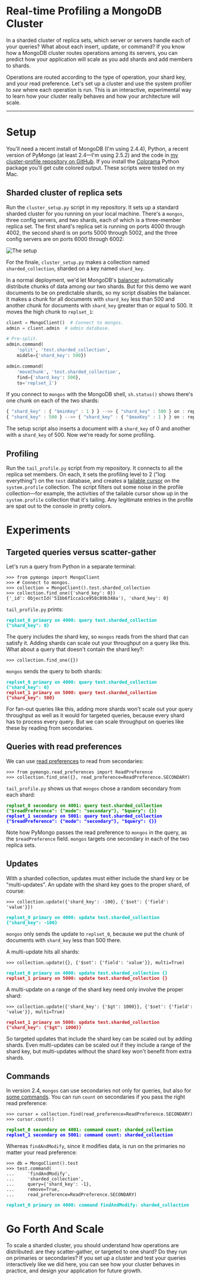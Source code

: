 Real-time Profiling a MongoDB Cluster
=====================================

In a sharded cluster of replica sets, which server or servers handle each of your queries? What about each insert, update, or command? If you know how a MongoDB cluster routes operations among its servers, you can predict how your application will scale as you add shards and add members to shards.

Operations are routed according to the type of operation, your shard key, and your read preference. Let's set up a cluster and use the system profiler to *see* where each operation is run. This is an interactive, experimental way to learn how your cluster really behaves and how your architecture will scale.

***

# Setup

You'll need a recent install of MongoDB (I'm using 2.4.4), Python, a recent version of PyMongo (at least 2.4&mdash;I'm using 2.5.2) and the code in [my cluster-profile repository on GitHub](https://github.com/ajdavis/cluster-profile). If you install the [Colorama](https://pypi.python.org/pypi/colorama) Python package you'll get cute colored output. These scripts were tested on my Mac.

## Sharded cluster of replica sets

Run the `cluster_setup.py` script in my repository. It sets up a standard sharded cluster for you running on your local machine. There's a `mongos`, three config servers, and two shards, each of which is a three-member replica set. The first shard's replica set is running on ports 4000 through 4002, the second shard is on ports 5000 through 5002, and the three config servers are on ports 6000 through 6002:

![The setup](https://raw.github.com/ajdavis/cluster-profile/master/_static/setup.png "The setup")

For the finale, `cluster_setup.py` makes a collection named `sharded_collection`, sharded on a key named `shard_key`.

In a normal deployment, we'd let MongoDB's [balancer](http://docs.mongodb.org/manual/core/sharded-clusters/#sharding-balancing) automatically distribute chunks of data among our two shards. But for this demo we want documents to be on predictable shards, so my script disables the balancer. It makes a chunk for all documents with `shard_key` less than 500 and another chunk for documents with `shard_key` greater than or equal to 500. It moves the high chunk to `replset_1`:

```python
client = MongoClient()  # Connect to mongos.
admin = client.admin  # admin database.

# Pre-split.
admin.command(
    'split', 'test.sharded_collection',
    middle={'shard_key': 500})

admin.command(
    'moveChunk', 'test.sharded_collection',
    find={'shard_key': 500},
    to='replset_1')
```

If you connect to `mongos` with the MongoDB shell, `sh.status()` shows there's one chunk on each of the two shards:

```javascript
{ "shard_key" : { "$minKey" : 1 } } -->> { "shard_key" : 500 } on : replset_0 { "t" : 2, "i" : 1 }
{ "shard_key" : 500 } -->> { "shard_key" : { "$maxKey" : 1 } } on : replset_1 { "t" : 2, "i" : 0 }
```

The setup script also inserts a document with a `shard_key` of 0 and another with a `shard_key` of 500. Now we're ready for some profiling.

## Profiling

Run the `tail_profile.py` script from my repository. It connects to all the replica set members. On each, it sets the profiling level to 2 ("log everything") on the `test` database, and creates a [tailable cursor](http://docs.mongodb.org/manual/tutorial/create-tailable-cursor/) on the `system.profile` collection. The script filters out some noise in the profile collection&mdash;for example, the activities of the tailable cursor show up in the `system.profile` collection that it's tailing. Any legitimate entries in the profile are spat out to the console in pretty colors.

# Experiments

## Targeted queries versus scatter-gather

Let's run a query from Python in a separate terminal:

```
>>> from pymongo import MongoClient
>>> # Connect to mongos.
>>> collection = MongoClient().test.sharded_collection
>>> collection.find_one({'shard_key': 0})
{'_id': ObjectId('51bb6f1cca1ce958c89b348a'), 'shard_key': 0}
```

`tail_profile.py` prints:

<span style="font-family:monospace; font-weight: bold; font-size: 12px; color: #00bebe">replset\_0 primary on 4000: query test.sharded\_collection {"shard\_key": 0}</span><br/>

The query includes the shard key, so `mongos` reads from the shard that can satisfy it. Adding shards can scale out your throughput on a query like this. What about a query that doesn't contain the shard key?:

```
>>> collection.find_one({})
```

`mongos` sends the query to both shards:

<span style="font-family:monospace; font-weight: bold; font-size: 12px; color: #00bebe">replset\_0 primary on 4000: query test.sharded\_collection {"shard\_key": 0}</span><br/>
<span style="font-family:monospace; font-weight: bold; font-size: 12px; color:#BA2121">replset\_1 primary on 5000: query test.sharded\_collection {"shard\_key": 500}</span>

For fan-out queries like this, adding more shards won't scale out your query throughput as well as it would for targeted queries, because every shard has to process every query. But we can scale throughput on queries like these by reading from secondaries.

## Queries with read preferences

We can use [read preferences](http://emptysqua.re/blog/reading-from-mongodb-replica-sets-with-pymongo/) to read from secondaries:

```
>>> from pymongo.read_preferences import ReadPreference
>>> collection.find_one({}, read_preference=ReadPreference.SECONDARY)
```

`tail_profile.py` shows us that `mongos` chose a random secondary from each shard:

<span style="font-family:monospace; font-weight: bold; font-size: 12px; color: green">replset\_0 secondary on 4001: query test.sharded\_collection {"$readPreference": {"mode": "secondary"}, "$query": {}}</span><br/>
<span style="font-family:monospace; font-weight: bold; font-size: 12px; color: blue">replset\_1 secondary on 5001: query test.sharded\_collection {"$readPreference": {"mode": "secondary"}, "$query": {}}</span>

Note how PyMongo passes the read preference to `mongos` in the query, as the `$readPreference` field. `mongos` targets one secondary in each of the two replica sets.

## Updates

With a sharded collection, updates must either include the shard key or be "multi-updates". An update with the shard key goes to the proper shard, of course:

```
>>> collection.update({'shard_key': -100}, {'$set': {'field': 'value'}})
```

<span style="font-family:monospace; font-weight: bold; font-size: 12px; color: #00bebe">replset\_0 primary on 4000: update test.sharded\_collection {"shard\_key": -100}</span>

`mongos` only sends the update to `replset_0`, because we put the chunk of documents with `shard_key` less than 500 there.

A multi-update hits all shards:

```
>>> collection.update({}, {'$set': {'field': 'value'}}, multi=True)
```

<span style="font-family:monospace; font-weight: bold; font-size: 12px; color: #00bebe">replset\_0 primary on 4000: update test.sharded\_collection {}</span><br/>
<span style="font-family:monospace; font-weight: bold; font-size: 12px; color: #BA2121">replset\_1 primary on 5000: update test.sharded\_collection {}</span>

A multi-update on a range of the shard key need only involve the proper shard:

```
>>> collection.update({'shard_key': {'$gt': 1000}}, {'$set': {'field': 'value'}}, multi=True)
```

<span style="font-family:monospace; font-weight: bold; font-size: 12px; color: #BA2121">replset\_1 primary on 5000: update test.sharded\_collection {"shard\_key": {"$gt": 1000}}</span>

So targeted updates that include the shard key can be scaled out by adding shards. Even multi-updates can be scaled out if they include a range of the shard key, but multi-updates without the shard key won't benefit from extra shards.

## Commands

In version 2.4, `mongos` can use secondaries not only for queries, but also for [some commands](http://docs.mongodb.org/manual/core/read-preference/#database-commands). You can run `count` on secondaries if you pass the right read preference:

```
>>> cursor = collection.find(read_preference=ReadPreference.SECONDARY)
>>> cursor.count()
```

<span style="font-family:monospace; font-weight: bold; font-size: 12px; color: green">replset\_0 secondary on 4001: command count: sharded\_collection</span><br/>
<span style="font-family:monospace; font-weight: bold; font-size: 12px; color: blue">replset\_1 secondary on 5001: command count: sharded\_collection</span>

Whereas `findAndModify`, since it modifies data, is run on the primaries no matter your read preference:

```
>>> db = MongoClient().test
>>> test.command(
...     'findAndModify',
...     'sharded_collection',
...     query={'shard_key': -1},
...     remove=True,
...     read_preference=ReadPreference.SECONDARY)
```

<span style="font-family:monospace; font-weight: bold; font-size: 12px; color: #00bebe">replset\_0 primary on 4000: command findAndModify: sharded\_collection</span>

# Go Forth And Scale

To scale a sharded cluster, you should understand how operations are distributed: are they scatter-gather, or targeted to one shard? Do they run on primaries or secondaries? If you set up a cluster and test your queries interactively like we did here, you can see how your cluster behaves in practice, and design your application for future growth.
